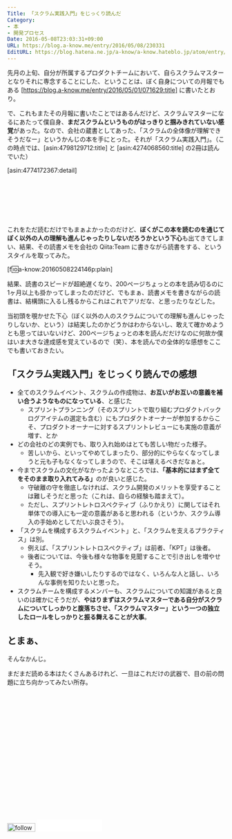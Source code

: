 ```yaml
---
Title: 「スクラム実践入門」をじっくり読んだ
Category:
- 本
- 開発プロセス
Date: 2016-05-08T23:03:31+09:00
URL: https://blog.a-know.me/entry/2016/05/08/230331
EditURL: https://blog.hatena.ne.jp/a-know/a-know.hateblo.jp/atom/entry/6653812171395060533
---
```


先月の上旬、自分が所属するプロダクトチームにおいて、自らスクラムマスターとなりそれに専念することにした、ということは、ぼく自身についての月報でもある [https://blog.a-know.me/entry/2016/05/01/071629:title] に書いたとおり。


で、これもまたその月報に書いたことではあるんだけど、スクラムマスターになるにあたって僕自身、<b>まだスクラムというものがはっきりと掴みきれていない感覚</b>があった。なので、会社の蔵書としてあった、「スクラムの全体像が理解できそうだなー」というかんじの本を手にとった。それが「スクラム実践入門」。（この時点では、[asin:4798129712:title] と [asin:4274068560:title] の2冊は読んでいた）



[asin:4774172367:detail]




<!-- more -->



<script async src="//pagead2.googlesyndication.com/pagead/js/adsbygoogle.js"></script>
<!-- article-top -->
<ins class="adsbygoogle"
     style="display:inline-block;width:728px;height:90px"
     data-ad-client="ca-pub-3463034538369189"
     data-ad-slot="8367620130"></ins>
<script>
(adsbygoogle = window.adsbygoogle || []).push({});
</script>




これをただ読むだけでもまぁよかったのだけど、<b>ぼくがこの本を読むのを通じてぼく以外の人の理解も進んじゃったりしないだろうかという下心</b>も出てきてしまい、結果、その読書メモを会社の Qiita:Team に書きながら読書をする、というスタイルを取ってみた。



[f:id:a-know:20160508224146p:plain]



結果、読書のスピードが超絶遅くなり、200ページちょっとの本を読み切るのに1ヶ月以上も掛かってしまったのだけど、でもまぁ、読書メモを書きながらの読書は、結構頭に入るし残るからこれはこれでアリだな、と思ったりなどした。


当初頭を覗かせた下心（ぼく以外の人のスクラムについての理解も進んじゃったりしないか、という）は結実したのかどうかはわからないし、敢えて確かめようとも思ってはいないけど、200ページちょっとの本を読んだだけなのに何故か僕はいま大きな達成感を覚えているので（笑）、本を読んでの全体的な感想をここでも書いておきたい。






## 「スクラム実践入門」をじっくり読んでの感想


* 全てのスクラムイベント、スクラムの作成物は、<b>お互いがお互いの意義を補い合うようなものになっている</b>、と感じた
    * スプリントプランニング（そのスプリントで取り組むプロダクトバックログアイテムの選定も含む）にもプロダクトオーナーが参加するからこそ、プロダクトオーナーに対するスプリントレビューにも実施の意義が増す、とか
* どの会社のどの実例でも、取り入れ始めはとても苦しい物だった様子。
    * 苦しいから、といってやめてしまったり、部分的にやらなくなってしまうと元も子もなくなってしまうので、そこは堪えるべきだなぁと。
* 今までスクラムの文化がなかったようなところでは、<b>「基本的にはまず全てをそのまま取り入れてみる」</b>のが良いと感じた。
    * 守破離の守を徹底しなければ、スクラム開発のメリットを享受することは難しそうだと思った（これは、自らの経験も踏まえて）。
    * ただし、スプリントレトロスペクティブ（ふりかえり）に関してはそれ単体での導入にも一定の意義があると思われる（というか、スクラム導入の手始めとしてだいぶ良さそう）。
* 「スクラムを構成するスクラムイベント」と、「スクラムを支えるプラクティス」は別。
    * 例えば、「スプリントレトロスペクティブ」は前者、「KPT」は後者。
    * 後者については、今後も様々な物事を見聞することで引き出しを増やせそう。
        * 先入観で好き嫌いしたりするのではなく、いろんな人と話し、いろんな事例を知りたいと思った。
* スクラムチームを構成するメンバーも、スクラムについての知識があると良いのは確かにそうだが、<b>やはりまずはスクラムマスターである自分がスクラムについてしっかりと腹落ちさせ、「スクラムマスター」という一つの独立したロールをしっかりと振る舞えることが大事</b>。


## とまぁ、

そんなかんじ。


まだまだ読める本はたくさんあるけれど、一旦はこれだけの武器で、目の前の問題に立ち向かってみたい所存。



<br>


<script async src="//pagead2.googlesyndication.com/pagead/js/adsbygoogle.js"></script>
<!-- article-bottom2 -->
<ins class="adsbygoogle"
     style="display:inline-block;width:300px;height:250px"
     data-ad-client="ca-pub-3463034538369189"
     data-ad-slot="5274552934"></ins>
<script>
(adsbygoogle = window.adsbygoogle || []).push({});
</script>


<div>
<a href='http://cloud.feedly.com/#subscription%2Ffeed%2Fhttp%3A%2F%2Fblog.a-know.me%2Ffeed'  target='blank'><img id='feedlyFollow' src='//s3.feedly.com/img/follows/feedly-follow-rectangle-volume-small_2x.png' alt='follow us in feedly' width='65' height='20'></a>

<iframe src="//blog.hatena.ne.jp/a-know/a-know.hateblo.jp/subscribe/iframe" allowtransparency="true" frameborder="0" scrolling="no" width="150" height="28"></iframe>
</div>
